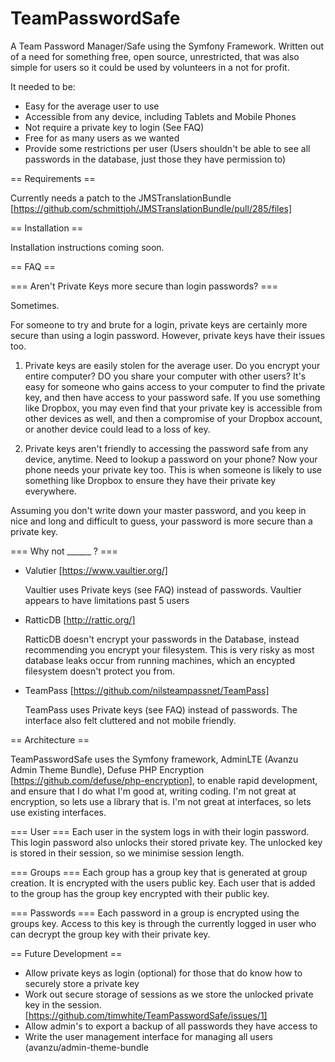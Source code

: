 TeamPasswordSafe
================

A Team Password Manager/Safe using the Symfony Framework. Written out of a need
for something free, open source, unrestricted, that was also simple for users
so it could be used by volunteers in a not for profit.

It needed to be:
 * Easy for the average user to use
 * Accessible from any device, including Tablets and Mobile Phones
 * Not require a private key to login (See FAQ)
 * Free for as many users as we wanted
 * Provide some restrictions per user (Users shouldn't be able to see all
   passwords in the database, just those they have permission to)

== Requirements ==

Currently needs a patch to the JMSTranslationBundle
[https://github.com/schmittjoh/JMSTranslationBundle/pull/285/files]

== Installation ==

Installation instructions coming soon.

== FAQ ==

=== Aren't Private Keys more secure than login passwords? ===

Sometimes.

For someone to try and brute for a login, private keys are certainly more
secure than using a login password. However, private keys have their issues
too.

 1. Private keys are easily stolen for the average user. Do you encrypt your
    entire computer? DO you share your computer with other users? It's easy for
    someone who gains access to your computer to find the private key, and then
    have access to your password safe. If you use something like Dropbox, you
    may even find that your private key is accessible from other devices as
    well, and then a compromise of your Dropbox account, or another device
    could lead to a loss of key.

 2. Private keys aren't friendly to accessing the password safe from any
    device, anytime. Need to lookup a password on your phone? Now your phone
    needs your private key too. This is when someone is likely to use something
    like Dropbox to ensure they have their private key everywhere.

Assuming you don't write down your master password, and you keep in nice and
long and difficult to guess, your password is more secure than a private key.

=== Why not ______ ? ===

 * Valutier [https://www.vaultier.org/]

   Vaultier uses Private keys (see FAQ) instead of passwords. Vaultier appears
   to have limitations past 5 users

 * RatticDB [http://rattic.org/]

   RatticDB doesn't encrypt your passwords in the Database, instead recommending
   you encrypt your filesystem. This is very risky as most database leaks occur
   from running machines, which an encypted filesystem doesn't protect you from.
 * TeamPass [https://github.com/nilsteampassnet/TeamPass]

   TeamPass uses Private keys (see FAQ) instead of passwords. The interface
   also felt cluttered and not mobile friendly.

== Architecture ==

TeamPasswordSafe uses the Symfony framework, AdminLTE (Avanzu Admin Theme
Bundle), Defuse PHP Encryption [https://github.com/defuse/php-encryption], to
enable rapid development, and ensure that I do what I'm good at, writing
coding. I'm not great at encryption, so lets use a library that is. I'm not
great at interfaces, so lets use existing interfaces.

=== User ===
Each user in the system logs in with their login password. This login password
also unlocks their stored private key. The unlocked key is stored in their
session, so we minimise session length.

=== Groups ===
Each group has a group key that is generated at group creation. It is encrypted
with the users public key. Each user that is added to the group has
the group key encrypted with their public key.

=== Passwords ===
Each password in a group is encrypted using the groups key. Access to this key
is through the currently logged in user who can decrypt the group key with
their private key.


== Future Development ==

 * Allow private keys as login (optional) for those that do know how to
   securely store a private key
 * Work out secure storage of sessions as we store the unlocked private key in
   the session. [https://github.com/timwhite/TeamPasswordSafe/issues/1] 
 * Allow admin's to export a backup of all passwords they have access to
 * Write the user management interface for managing all users
(avanzu/admin-theme-bundle
